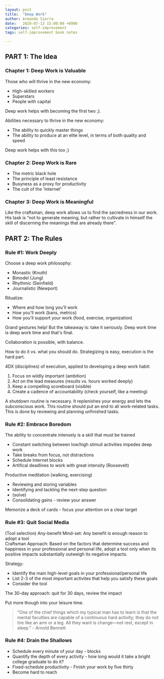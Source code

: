 ```yaml
---
layout: post
title:  "Deep Work"
author: Armando Sierra
date:   2020-07-13 15:00:00 +0900
categories: self-improvement
tags: self-improvement book notes

---
```


## PART 1: The Idea
### Chapter 1: Deep Work is Valuable
Those who will thrive in the new economy:
* High-skilled workers
* Superstars
* People with capital

Deep work helps with becoming the first two ;).

Abilities necessary to thrive in the new economy:
* The ability to quickly master things
* The ability to produce at an elite level, in terms of both quality and speed

Deep work helps with this too ;)

### Chapter 2: Deep Work is Rare
* The metric black hole
* The principle of least resistance
* Busyness as a proxy for productivity
* The cult of the 'Internet'

### Chapter 3: Deep Work is Meaningful
Like the craftsman, deep work allows us to find the sacredness in our work.
His task is “not to generate meaning, but rather to cultivate in himself the skill of discerning the meanings that are already there”.

## PART 2: The Rules
### Rule #1: Work Deeply
Choose a deep work philosophy:
* Monastic (Knuth)
* Bimodel (Jung)
* Rhythmic (Seinfield)
* Journalistic (Newport)

Ritualize:
* Where and how long you'll work 
* How you'll work (bans, metrics)
* How you'll support your work (food, exercise, organization)

Grand gestures help!
But the takeaway is: take it seriously.
Deep work time is deep work time and that's final.

Collaboration is possible, with balance.

How to do it vs. what you should do.
Strategizing is easy, execution is the hard part.

4DX (disciplines) of execution, applied to developing a deep work habit:
1. Focus on wildly important (ambition)
2. Act on the lead measures (results vs. hours worked deeply)
3. Keep a compelling scoreboard (visible)
4. Create a cadence of accountability (check yourself, like a meeting)

A shutdown routine is necessary.
It replenishes your energy and lets the subconscious work.
This routine should put an end to all work-related tasks.
This is done by reviewing and planning unfinished tasks.

### Rule #2: Embrace Boredom
The ability to concentrate intensely is a skill that must be trained
* Constant switching between low/high stimuli activities impedes deep work
* Take breaks from focus, not distractions
* Schedule Internet blocks
* Artifical deadlines to work with great intensity (Roosevelt)

Productive meditation (walking, exercising)
* Reviewing and storing variables
* Identifying and tackling the next-step question
* (solve)
* Consolidating gains - review your answer

Memorize a deck of cards - focus your attention on a clear target

### Rule #3: Quit Social Media
(Tool selection)
Any-benefit Mind-set:
Any benefit is enough reason to adopt a tool  
Craftsman Approach:
Based on the factors that determine success and happiness
in your professional and personal life, adopt a tool only when 
its positive impacts substantially outweigh its negative impacts.

Strategy:
* Identify the main high-level goals in your professional/personal life
* List 2-3 of the most important activites that help you satisfy these goals
* Consider the tool

The 30-day approach: quit for 30 days, review the impact

Put more though into your leisure time.

> "One of the chief things which my typical man has to learn is that the mental faculties are capable of a continuous hard activity; they do not tire like an arm or a leg. All they want is change—not rest, except in sleep." - Arnold Bennett

### Rule #4: Drain the Shallows
* Schedule every minute of your day - blocks
* Quantify the depth of every activity - how long would it take a bright college graduate to do it?
* Fixed-schedule productivity - Finish your work by five thirty
* Become hard to reach


